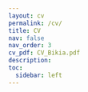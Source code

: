 ```yaml
---
layout: cv
permalink: /cv/
title: CV
nav: false
nav_order: 3
cv_pdf: CV_Bikia.pdf
description:
toc:
  sidebar: left
---
```


